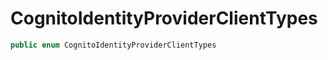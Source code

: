 # CognitoIdentityProviderClientTypes

``` swift
public enum CognitoIdentityProviderClientTypes 
```
